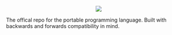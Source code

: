 <div>
<p align="center">
<img src="https://user-images.githubusercontent.com/38915815/147722834-1602909f-fcbc-49bf-8ec3-6a0bd33ef3ec.png" />  
</p>
</div>
The offical repo for the portable programming language. Built with backwards and forwards compatibility in mind.
